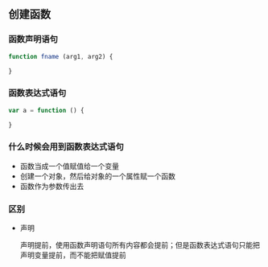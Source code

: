 ## 创建函数

### 函数声明语句

```js
function fname (arg1, arg2) {

}
```

### 函数表达式语句

```js
var a = function () {

}
```

### 什么时候会用到函数表达式语句

* 函数当成一个值赋值给一个变量
* 创建一个对象，然后给对象的一个属性赋一个函数
* 函数作为参数传出去

### 区别

* 声明

  声明提前，使用函数声明语句所有内容都会提前；但是函数表达式语句只能把声明变量提前，而不能把赋值提前

